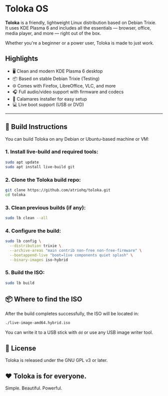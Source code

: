 # Toloka OS

**Toloka** is a friendly, lightweight Linux distribution based on Debian Trixie.  
It uses KDE Plasma 6 and includes all the essentials — browser, office, media player, and more — right out of the box.

Whether you're a beginner or a power user, Toloka is made to just work.

## Highlights

- 🖥️ Clean and modern KDE Plasma 6 desktop
- 📦 Based on stable Debian Trixie (Testing)
- 🌐 Comes with Firefox, LibreOffice, VLC, and more
- 🎧 Full audio/video support with firmware and codecs
- 🧰 Calamares installer for easy setup
- 💻 Live boot support (USB or DVD)

---

## 🔧 Build Instructions

You can build Toloka on any Debian or Ubuntu-based machine or VM:

### 1. Install live-build and required tools:

```bash
sudo apt update
sudo apt install live-build git
```

### 2. Clone the Toloka build repo:

```bash
git clone https://github.com/atriohq/toloka.git
cd toloka
```

### 3. Clean previous builds (if any):

```bash
sudo lb clean --all
```

### 4. Configure the build:

```bash
sudo lb config \
  --distribution trixie \
  --archive-areas "main contrib non-free non-free-firmware" \
  --bootappend-live "boot=live components quiet splash" \
  --binary-images iso-hybrid
```

### 5. Build the ISO:

```bash
sudo lb build
```

## 📦 Where to find the ISO

After the build completes successfully, the ISO will be located in:

```bash
./live-image-amd64.hybrid.iso
```

You can write it to a USB stick with `dd` or use any USB image writer tool.

## 📜 License

Toloka is released under the GNU GPL v3 or later.

## ❤️ Toloka is for everyone.

Simple. Beautiful. Powerful.